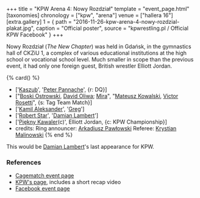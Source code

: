 +++
title = "KPW Arena 4: Nowy Rozdział"
template = "event_page.html"
[taxonomies]
chronology = ["kpw", "arena"]
venue = ["hallera 16"]
[extra.gallery]
1 = { path = "2016-11-26-kpw-arena-4-nowy-rozdzial-plakat.jpg", caption = "Official poster", source = "kpwrestling.pl / Official KPW Facebook" }
+++

Nowy Rozdział (_The New Chapter_) was held in Gdańsk, in the gymnastics hall of CKZiU 1, a complex of various educational institutions at the high school or vocational school level. Much smaller in scope than the previous event, it had only one foreign guest, British wrestler Elliott Jordan.

{% card() %}
- ['[Kaszub](@/w/kaszub.md)', '[Peter Pannache](@/w/peter-pannache.md)', {r: DQ}]
- ["[Boski Ostrowski](@/w/ostrowski.md), [David Oliwa](@/w/david-oliwa.md); [Mira](@/w/mira.md)",
  "[Mateusz Kowalski](@/w/mateusz-kowalski.md), [Victor Rosetti](@/w/rosetti.md)",
  {s: Tag Team Match}]
- ['[Kamil Aleksander](@/w/kamil-aleksander.md)', '[Greg](@/w/greg.md)']
- ['[Robert Star](@/w/robert-star.md)', '[Damian Lambert](@/w/damien-rothschild.md)']
- ['[Piękny Kawaler](@/w/piekny-kawaler.md)(c)', Elliott Jordan, {c: KPW Championship}]
- credits:
    Ring announcer: [Arkadiusz Pawłowski](@/w/pan-pawlowski.md)
    Referee: [Krystian Malinowski](@/w/krystian-malinowski.md)
{% end %}

This would be [Damian Lambert](@/w/damien-rothschild.md)'s last appearance for KPW.

### References

* [Cagematch event page](https://www.cagematch.net/?id=1&nr=169385)
* [KPW's page](https://kpwrestling.pl/events/kpw-arena-4/), includes a short recap video
* [Facebook event page](https://www.facebook.com/events/352963185043728/)
